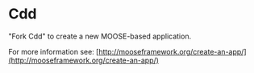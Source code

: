 Cdd
=====

"Fork Cdd" to create a new MOOSE-based application.

For more information see: [http://mooseframework.org/create-an-app/](http://mooseframework.org/create-an-app/)

